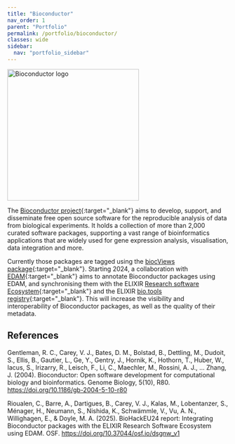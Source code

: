 ```yaml
---
title: "Bioconductor"
nav_order: 1
parent: "Portfolio"
permalink: /portfolio/bioconductor/
classes: wide
sidebar:
  nav: "portfolio_sidebar"
---
```


<div style="display: flex; align-items: center; gap: 1em; margin-bottom: 1em;">
  <img src="{{ '/assets/images/logos/bioconductor.png' | relative_url }}" alt="Bioconductor logo" style="width: 300px; height: auto;">
  <h2 style="margin: 0;"></h2>
</div>

The [Bioconductor project](https://bioconductor.org/){:target="_blank"} aims to develop, support, and disseminate free open source software for the reproducible analysis of data from biological experiments. It holds a collection of more than 2,000 curated software packages, supporting a vast range of bioinformatics applications that are widely used for gene expression analysis, visualisation, data integration and more.

Currently those packages are tagged using the [biocViews package](https://github.com/Bioconductor/biocViews){:target="_blank"}. Starting 2024, a collaboration with [EDAM](https://github.com/edamontology){:target="_blank"} aims to annotate Bioconductor packages using EDAM, and synchronising them with the ELIXIR [Research software Ecosystem](https://research-software-ecosystem.github.io/){:target="_blank"} and the ELIXIR [bio.tools registry](https://bio.tools/){:target="_blank"}. This will increase the visibility and interoperability of Bioconductor packages, as well as the quality of their metadata.

## References

Gentleman, R. C., Carey, V. J., Bates, D. M., Bolstad, B., Dettling, M., Dudoit, S., Ellis, B., Gautier, L., Ge, Y., Gentry, J., Hornik, K., Hothorn, T., Huber, W., Iacus, S., Irizarry, R., Leisch, F., Li, C., Maechler, M., Rossini, A. J., … Zhang, J. (2004). Bioconductor: Open software development for computational biology and bioinformatics. Genome Biology, 5(10), R80. https://doi.org/10.1186/gb-2004-5-10-r80

Rioualen, C., Barre, A., Dartigues, B., Carey, V. J., Kalas, M., Lobentanzer, S., Ménager, H., Neumann, S., Nishida, K., Schwämmle, V., Vu, A. N., Willighagen, E., & Doyle, M. A. (2025). BioHackEU24 report: Integrating Bioconductor packages with the ELIXIR Research Software Ecosystem using EDAM. OSF. https://doi.org/10.37044/osf.io/dsgnw_v1
